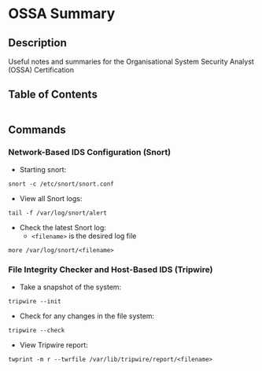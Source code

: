 # OSSA Summary

## Description
Useful notes and summaries for the Organisational System Security Analyst (OSSA) Certification

## Table of Contents
```toc
```

## Commands
### Network-Based IDS Configuration (Snort)
- Starting snort:
```
snort -c /etc/snort/snort.conf
```

- View all Snort logs:
```
tail -f /var/log/snort/alert
```

- Check the latest Snort log:
	- `<filename>` is the desired log file
```
more /var/log/snort/<filename>
```

### File Integrity Checker and Host-Based IDS (Tripwire)
- Take a snapshot of the system:
```
tripwire --init
```

- Check for any changes in the file system:
```
tripwire --check
```

- View Tripwire report:
```
twprint -m r --twrfile /var/lib/tripwire/report/<filename>
```
